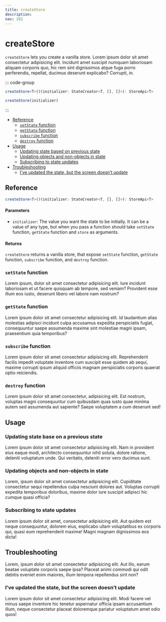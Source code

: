 ```yaml
---
title: createStore
description:
nav: 202
---
```


# createStore

`createStore` lets you create a vanilla store. Lorem ipsum dolor sit amet consectetur adipisicing
elit. Incidunt amet suscipit numquam laboriosam aliquam corporis quo, hic rem sint dignissimos
atque fuga porro perferendis, repellat, ducimus deserunt explicabo? Corrupti, in.

::: code-group

```ts [TypeScript]
createStore<T>()(initializer: StateCreator<T, [], []>): StoreApi<T>
```

```js [JavaScript]
createStore(initializer)
```

:::

- [Reference](#reference)
  - [`setState` function](#setstate-function)
  - [`getState` function](#getstate-function)
  - [`subscribe` function](#subscribe-function)
  - [`destroy` function](#destroy-function)
- [Usage](#usage)
  - [Updating state based on previous state](#updating-state-base-on-a-previous-state)
  - [Updating objects and non-objects in state](#updating-objects-and-non-objects-in-state)
  - [Subscribing to state updates](#subscribing-to-state-updates)
- [Troubleshooting](#troubleshooting)
  - [I’ve updated the state, but the screen doesn’t update](#ive-updated-the-state-but-the-screen-doesnt-update)

## Reference

```ts
createStore<T>()(initializer: StateCreator<T, [], []>): StoreApi<T>
```

#### Parameters

- `initializer`: The value you want the state to be initially. It can be a value of any type, but
  when you pass a function should take `setState` function, `getState` function and `store` as
  arguments.

#### Returns

`createStore` returns a vanilla store, that expose `setState` function, `getState` function,
`subscribe` function, and `destroy` function.

### `setState` function

Lorem ipsum, dolor sit amet consectetur adipisicing elit. Iure incidunt laboriosam et ut facere
quisquam ab tempore, sed veniam? Provident esse illum eos iusto, deserunt libero vel labore nam
nostrum?

### `getState` function

Lorem ipsum dolor sit amet consectetur adipisicing elit. Id laudantium alias molestias adipisci
incidunt culpa accusamus expedita perspiciatis fugiat, consequuntur saepe assumenda maxime sint
molestiae magni ipsam, praesentium quia temporibus?

### `subscribe` function

Lorem ipsum dolor sit amet consectetur adipisicing elit. Reprehenderit facilis impedit voluptate
inventore cum suscipit esse quidem ab sequi, maxime corrupti ipsum aliquid officiis magnam
perspiciatis corporis quaerat optio reiciendis.

### `destroy` function

Lorem ipsum dolor sit amet consectetur, adipisicing elit. Est nostrum, voluptas magni consequuntur
cum quibusdam quas iusto quae minima autem sed assumenda aut sapiente? Saepe voluptatem a cum
deserunt sed!

## Usage

### Updating state base on a previous state

Lorem ipsum dolor sit amet consectetur adipisicing elit. Nam in provident eius eaque modi,
architecto consequuntur nihil soluta, dolore ratione, deleniti voluptatum unde. Qui veritatis,
deleniti error vero ducimus sunt.

### Updating objects and non-objects in state

Lorem, ipsum dolor sit amet consectetur adipisicing elit. Cupiditate consectetur sequi repellendus
culpa nesciunt dolores aut. Voluptas corrupti expedita temporibus doloribus, maxime dolor iure
suscipit adipisci hic cumque quasi officia?

### Subscribing to state updates

Lorem ipsum dolor sit amet, consectetur adipisicing elit. Aut quidem est neque consequuntur,
dolorem eius, explicabo ullam voluptatibus ex corporis qui, quasi eum reprehenderit maxime! Magni
magnam dignissimos eos dicta!

## Troubleshooting

Lorem, ipsum dolor sit amet consectetur adipisicing elit. Aut illo, earum beatae voluptate corporis
saepe ipsa? Placeat animi commodi qui odit debitis eveniet enim maiores, illum tempora repellendus
sint non?

### I’ve updated the state, but the screen doesn’t update

Lorem ipsum dolor sit amet consectetur adipisicing elit. Modi facere vel minus saepe inventore hic
tenetur aspernatur officia ipsam accusantium illum, neque consectetur placeat doloremque pariatur
voluptatum amet odio quos!
